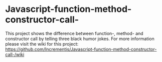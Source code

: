 # Javascript-function-method-constructor-call-
This project shows the difference between function-, method- and constructor call by telling three black humor jokes.
For more information please visit the wiki for this project: 
https://github.com/Incrementis/Javascript-function-method-constructor-call-/wiki
